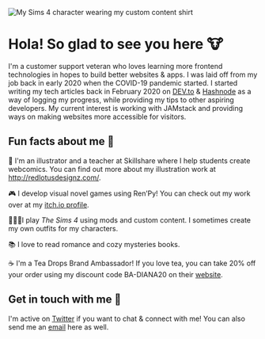 ![My Sims 4 character wearing my custom content shirt](https://pbs.twimg.com/profile_banners/141364884/1597502476/1500x500)

# Hola! So glad to see you here 🐮

I'm a customer support veteran who loves learning more frontend technologies in hopes to build better websites & apps. I was laid off from my job back in early 2020 when the COVID-19 pandemic started. I started writing my tech articles back in February 2020 on [DEV.to](http://dev.to/redlotusdesignz) & [Hashnode](http://redlotusdesignz.hashnode.dev) as a way of logging my progress, while providing my tips to other aspiring developers. My current interest is working with JAMstack and providing ways on making websites more accessible for visitors. 

## Fun facts about me 🌙

🎨 I'm an illustrator and a teacher at Skillshare where I help students create webcomics. You can find out more about my illustration work at http://redlotusdesignz.com/.

🎮 I develop visual novel games using Ren’Py! You can check out my work over at my [itch.io profile](http://redlotusdesignz.itch.io). 

👩🏻‍💻I play *The Sims 4* using mods and custom content. I sometimes create my own outfits for my characters.

📚 I love to read romance and cozy mysteries books. 

☕ I'm a Tea Drops Brand Ambassador! If you love tea, you can take 20% off your order using my discount code BA-DIANA20 on their [website](https://bit.ly/3h2v3aJ). 

## Get in touch with me 💬

I'm active on [Twitter](http://twitter.com/redlotusdesignz) if you want to chat & connect with me! You can also send me an [email](mailto:dchin@redlotusdesignz.com) here as well. 
